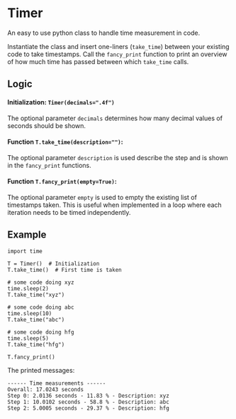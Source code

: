 # Timer

An easy to use python class to handle time measurement in code. 

Instantiate the class and insert one-liners (`take_time`) between your existing code to take timestamps. 
Call the `fancy_print` function to print an overview of how much time has passed between which `take_time` calls. 


## Logic 

#### Initialization:  `Timer(decimals=".4f")`

The optional parameter `decimals` determines how many decimal values of seconds should be shown. 


#### Function `T.take_time(description="")`:  

The optional parameter `description` is used describe the step and is shown in the `fancy_print` functions. 

####  Function `T.fancy_print(empty=True)`: 

The optional parameter `empty` is used to empty the existing list of timestamps taken. 
This is useful when implemented in a loop where each iteration needs to be timed independently. 


## Example 

```
import time 

T = Timer()  # Initialization
T.take_time()  # First time is taken 

# some code doing xyz
time.sleep(2)
T.take_time("xyz")

# some code doing abc
time.sleep(10)
T.take_time("abc")

# some code doing hfg
time.sleep(5)
T.take_time("hfg")

T.fancy_print()

```

The printed messages: 
```
------ Time measurements ------
Overall: 17.0243 seconds
Step 0: 2.0136 seconds - 11.83 % - Description: xyz
Step 1: 10.0102 seconds - 58.8 % - Description: abc
Step 2: 5.0005 seconds - 29.37 % - Description: hfg
```

